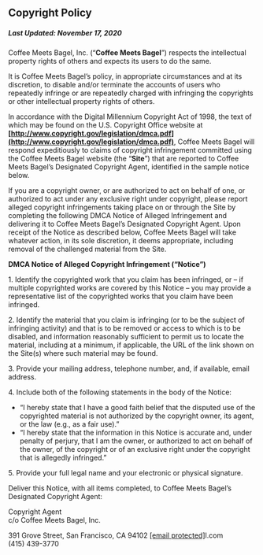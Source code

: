 Copyright Policy
----------------

##### Last Updated: November 17, 2020

Coffee Meets Bagel, Inc. (“**Coffee Meets Bagel**”) respects the intellectual property rights of others and expects its users to do the same.

It is Coffee Meets Bagel’s policy, in appropriate circumstances and at its discretion, to disable and/or terminate the accounts of users who repeatedly infringe or are repeatedly charged with infringing the copyrights or other intellectual property rights of others.

In accordance with the Digital Millennium Copyright Act of 1998, the text of which may be found on the U.S. Copyright Office website at **[http://www.copyright.gov/legislation/dmca.pdf](http://www.copyright.gov/legislation/dmca.pdf)**, Coffee Meets Bagel will respond expeditiously to claims of copyright infringement committed using the Coffee Meets Bagel website (the “**Site**”) that are reported to Coffee Meets Bagel’s Designated Copyright Agent, identified in the sample notice below.

If you are a copyright owner, or are authorized to act on behalf of one, or authorized to act under any exclusive right under copyright, please report alleged copyright infringements taking place on or through the Site by completing the following DMCA Notice of Alleged Infringement and delivering it to Coffee Meets Bagel’s Designated Copyright Agent. Upon receipt of the Notice as described below, Coffee Meets Bagel will take whatever action, in its sole discretion, it deems appropriate, including removal of the challenged material from the Site.

**DMCA Notice of Alleged Copyright Infringement (“Notice”)**

1\. Identify the copyrighted work that you claim has been infringed, or – if multiple copyrighted works are covered by this Notice – you may provide a representative list of the copyrighted works that you claim have been infringed.

2\. Identify the material that you claim is infringing (or to be the subject of infringing activity) and that is to be removed or access to which is to be disabled, and information reasonably sufficient to permit us to locate the material, including at a minimum, if applicable, the URL of the link shown on the Site(s) where such material may be found.

3\. Provide your mailing address, telephone number, and, if available, email address.

4\. Include both of the following statements in the body of the Notice:

*   “I hereby state that I have a good faith belief that the disputed use of the copyrighted material is not authorized by the copyright owner, its agent, or the law (e.g., as a fair use).”
*   “I hereby state that the information in this Notice is accurate and, under penalty of perjury, that I am the owner, or authorized to act on behalf of the owner, of the copyright or of an exclusive right under the copyright that is allegedly infringed.”

5\. Provide your full legal name and your electronic or physical signature.

Deliver this Notice, with all items completed, to Coffee Meets Bagel’s Designated Copyright Agent:

Copyright Agent  
c/o Coffee Meets Bagel, Inc.

391 Grove Street, San Francisco, CA 94102 [\[email protected\]](https://coffeemeetsbagel.com/cdn-cgi/l/email-protection)l.com  
(415) 439-3770